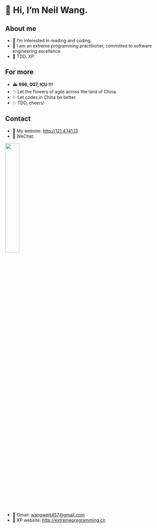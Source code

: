 # 👋 Hi, I’m Neil Wang.

## About me
- 👀 I’m interested in reading and coding.
- 🌱 I am an extreme programming practitioner, committed to software engineering excellence.
- 🧨 TDD, XP.

## For more
- 🚑 **996, 007, ICU !!!**
- ✨ Let the flowers of agile across the land of China.
- ✨ Let codes in China be better.
- ✨ TDD, cheers!

## Contact
- 🥣 My website: http://121.4.141.13
- 🌟 WeChat:
<img src="https://raw.githubusercontent.com/VWWL/neil-s-tech-repository/master/wechat.jpg" width="30%" height="30%">

- 🐶 Gmail: wangweili457@gmail.com
- 🤔 XP website: http://extremeprogramming.cn
